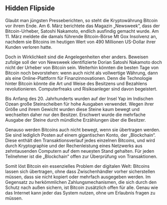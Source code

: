 Hidden Flipside
---------------

Glaubt man jüngsten Presseberichten, so steht die Kryptowährung Bitcoin vor ihrem Ende.
Am 6. März berichtete das Magazin „Newsweek“, dass der Bitcoin-Urheber, Satoshi Nakamoto, endlich ausfindig gemacht wurde.
Am 11. März meldete die damals führende Bitcoin-Börse Mt Gox Insolvenz an, nachdem sie Bitcoins im heutigen Wert von 490 Millionen US-Dollar ihrer Kunden verloren hatte.

Doch in Wirklichkeit sind die Angelegenheiten eher anders.
Beweisen zufolge soll der von Newsweek identifizierte Dorian Satoshi Nakamoto doch nicht der Urheber von Bitcoin sein.
Weiterhin könnten die besten Tage von Bitcoin noch bevorstehen: wenn auch nicht als vollwertige Währung, dann als eine Online-Plattform für Finanzinnovationen.
Denn die Technologie hinter Bitcoin könnte die Art und Weise des Besitzens und Bezahlens revolutionieren.
Computerfreaks und Risikoanleger sind davon begeistert.

Bis Anfang des 20. Jahrhunderts wurden auf der Insel Yap im Indischen Ozean große Steinscheiben für hohe Ausgaben verwendet.
Wegen ihrer Größe und ihrem Gewicht wurden diese Steine kaum bewegt und wechselten daher nur den Besitzer.
Erschwert wurde die mehrfache Ausgabe der Steine durch mündliche Erzählungen über die Besitzer.

Genauso werden Bitcoins auch nicht bewegt, wenn sie übertragen werden.
Sie sind lediglich Posten auf einem gigantischen Konto, der „Blockchain“.
Diese enthält den Transaktionsverlauf jedes einzelnen Bitcoins, und wird durch Kryptographie und der Rechenleistung eines Netzwerks aus zehntausenden Computern auf dem neuesten Stand gehalten.
Für jeden Teilnehmer ist die „Blockchain“ offen zur Überprüfung von Transaktionen.

Somit löst Bitcoin ein essenzielles Problem der digitalen Welt:
Bitcoins lassen sich übertragen, ohne dass Zwischenhändler vorher sicherstellen müssen, dass sie nicht kopiert oder mehrfach ausgegeben werden.
Im Gegensatz zu herkömmlichen Zahlungsmechanismen, die sich durch den Schutz nach außen sichern, ist Bitcoin zusätzlich offen für alle.
Genau wie das Internet kann jeder das System nutzen, ohne um Erlaubnis fragen zu müssen.
